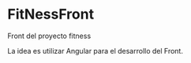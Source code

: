 # FitNessFront
Front del proyecto fitness

La idea es utilizar Angular para el desarrollo del Front.
